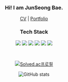 
<h3 align="center">Hi! I am JunSeong Bae.</h3>

<p align="center">
<a href="https://docs.google.com/viewer?url=https://raw.githubusercontent.com/wet6123/wet6123/main/CV_JS.pdf">CV</a> |
<a href="https://drive.google.com/file/d/1jM2qMscqv2mqguFil1k-B9-jPNM2kmzN/view?usp=sharing">Portfolio</a>
</p>

<h3 align="center">Tech Stack</h3>

<div align = "center">

![](https://img.shields.io/badge/Javascript-F7DF1E?style=flat-square&logo=javascript&logoColor=white) ![](https://img.shields.io/badge/React-61DAFB?style=flat-square&logo=React&logoColor=white) ![](https://img.shields.io/badge/css-1572B6?style=flat-square&logo=css3&logoColor=white) ![](https://img.shields.io/badge/Java-007396?style=flat-square&logo=Java&logoColor=white) ![](https://img.shields.io/badge/Spring-6DB33F?style=flat-square&logo=Spring&logoColor=white) ![](https://img.shields.io/badge/Mysql-4479A1?style=flat-square&logo=MySql&logoColor=white)

<br>

[![Solved.ac프로필](http://mazassumnida.wtf/api/v2/generate_badge?boj=wnstjd6123)](https://solved.ac/wnstjd6123)

![GitHub stats](https://github-readme-stats.vercel.app/api?username=wet6123&count_private=true)

</div>
